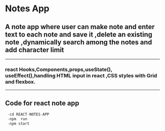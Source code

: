 # Notes App

## A note app where user can make note and enter text to each note and save it ,delete an existing note ,dynamically search among the notes and add character limit

---
### react Hooks,Components,props,useState(), useEffect(),handling HTML input in react ,CSS styles with Grid and flexbox.
---

## Code for react note app
```python
 -cd REACT-NOTES-APP
 -npm  run
 -npm start
```